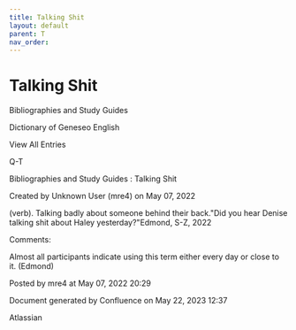 ```yaml
---
title: Talking Shit
layout: default
parent: T
nav_order:
---
```


# Talking Shit

Bibliographies and Study Guides

Dictionary of Geneseo English

View All Entries

Q-T

Bibliographies and Study Guides : Talking Shit

Created by  Unknown User (mre4) on May 07, 2022

(verb). Talking badly about someone behind their back.&quot;Did you hear Denise talking shit about Haley yesterday?&quot;Edmond, S-Z, 2022

Comments:

Almost all participants indicate using this term either every day or close to it. (Edmond)

Posted by mre4 at May 07, 2022 20:29

Document generated by Confluence on May 22, 2023 12:37

Atlassian
